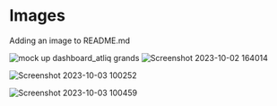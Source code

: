 # Images
Adding an image to README.md

![mock up dashboard_atliq grands](https://github.com/Surender2/Images/assets/114329084/66c31d9a-cf9f-4de4-8d6a-9f02858f9cf8)
![Screenshot 2023-10-02 164014](https://github.com/Surender2/Images/assets/114329084/eaf998e2-fc76-4b9a-969c-2e4a2d429f26)


![Screenshot 2023-10-03 100252](https://github.com/Surender2/Images/assets/114329084/676ed438-89e3-486d-8e9f-61c70f291f95)

![Screenshot 2023-10-03 100459](https://github.com/Surender2/Images/assets/114329084/9122ac76-e130-4521-baf2-752d94945d87)
